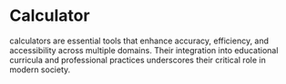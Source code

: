 # Calculator
 calculators are essential tools that enhance accuracy, efficiency, and accessibility across multiple domains. Their integration into educational curricula and professional practices underscores their critical role in modern society.
